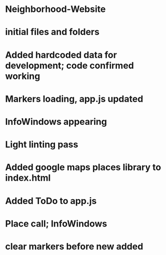 # Neighborhood-Website
# initial files and folders
# Added hardcoded data for development; code confirmed working
# Markers loading, app.js updated
# InfoWindows appearing
# Light linting pass
# Added google maps places library to index.html
# Added ToDo to app.js
# Place call; InfoWindows
# clear markers before new added
